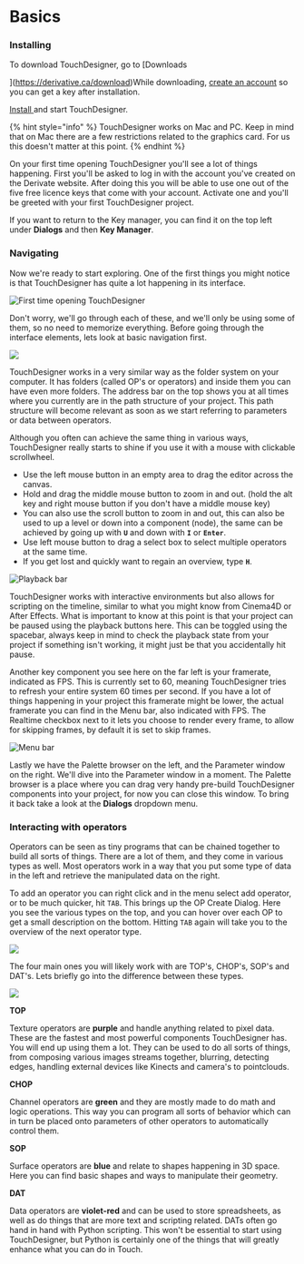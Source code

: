 # Basics

### Installing

To download TouchDesigner, go to [Downloads  
](https://derivative.ca/download)While downloading, [create an account](https://www.derivative.ca/Login/RegisterForm.asp) so you can get a key after installation.  
[Install ](https://derivative.ca/UserGuide/Install_TouchDesigner)and start TouchDesigner.

{% hint style="info" %}
TouchDesigner works on Mac and PC. Keep in mind that on Mac there are a few restrictions related to the graphics card. For us this doesn't matter at this point.
{% endhint %}

On your first time opening TouchDesigner you'll see a lot of things happening. First you'll be asked to log in with the account you've created on the Derivate website. After doing this you will be able to use one out of the five free licence keys that come with your account. Activate one and you'll be greeted with your first TouchDesigner project.

If you want to return to the Key manager, you can find it on the top left under **Dialogs** and then **Key Manager**. 

### Navigating

Now we're ready to start exploring. One of the first things you might notice is that TouchDesigner has quite a lot happening in its interface.

![First time opening TouchDesigner](../.gitbook/assets/image%20%2813%29.png)

Don't worry, we'll go through each of these, and we'll only be using some of them, so no need to memorize everything. Before going through the interface elements, lets look at basic navigation first.

![](../.gitbook/assets/image%20%2810%29.png)

TouchDesigner works in a very similar way as the folder system on your computer. It has folders \(called OP's or operators\) and inside them you can have even more folders. The address bar on the top shows you at all times where you currently are in the path structure of your project. This path structure will become relevant as soon as we start referring to parameters or data between operators.

Although you often can achieve the same thing in various ways, TouchDesigner really starts to shine if you use it with a mouse with clickable scrollwheel. 

* Use the left mouse button in an empty area to drag the editor across the canvas.
* Hold and drag the middle mouse button to zoom in and out. \(hold the alt key and right mouse button if you don't have a middle mouse key\)
* You can also use the scroll button to zoom in and out, this can also be used to up a level or down into a component \(node\), the same can be achieved by going up with **`U`** and down with **`I`** or **`Enter`**.
* Use left mouse button to drag a select box to select multiple operators at the same time.
* If you get lost and quickly want to regain an overview, type **`H`**.



![Playback bar](../.gitbook/assets/image%20%283%29.png)

TouchDesigner works with interactive environments but also allows for scripting on the timeline, similar to what you might know from Cinema4D or After Effects. What is important to know at this point is that your project can be paused using the playback buttons here. This can be toggled using the spacebar, always keep in mind to check the playback state from your project if something isn't working, it might just be that you accidentally hit pause.

Another key component you see here on the far left is your framerate, indicated as FPS. This is currently set to 60, meaning TouchDesigner tries to refresh your entire system 60 times per second. If you have a lot of things happening in your project this framerate might be lower, the actual framerate you can find in the Menu bar, also indicated with FPS. The Realtime checkbox next to it lets you choose to render every frame, to allow for skipping frames, by default it is set to skip frames.

![Menu bar](../.gitbook/assets/image%20%2812%29.png)

Lastly we have the Palette browser on the left, and the Parameter window on the right. We'll dive into the Parameter window in a moment. The Palette browser is a place where you can drag very handy pre-build TouchDesigner components into your project, for now you can close this window. To bring it back take a look at the **Dialogs** dropdown menu.



### Interacting with operators

Operators can be seen as tiny programs that can be chained together to build all sorts of things. There are a lot of them, and they come in various types as well. Most operators work in a way that you put some type of data in the left and retrieve the manipulated data on the right.

To add an operator you can right click and in the menu select add operator, or to be much quicker, hit `TAB`.  This brings up the OP Create Dialog. Here you see the various types on the top, and you can hover over each OP to get a small description on the bottom. Hitting `TAB` again will take you to the overview of the next operator type.

![](../.gitbook/assets/image%20%2818%29.png)

The four main ones you will likely work with are TOP's, CHOP's, SOP's and DAT's. Lets briefly go into the difference between these types.

![](../.gitbook/assets/image%20%287%29.png)

**TOP**

Texture operators are **purple** and handle anything related to pixel data. These are the fastest and most powerful components TouchDesigner has. You will end up using them a lot. They can be used to do all sorts of things, from composing various images streams together, blurring, detecting edges, handling external devices like Kinects and camera's to pointclouds.

**CHOP**

Channel operators are **green** and they are mostly made to do math and logic operations. This way you can program all sorts of behavior which can in turn be placed onto parameters of other operators to automatically control them. 

**SOP**

Surface operators are **blue** and relate to shapes happening in 3D space. Here you can find basic shapes and ways to manipulate their geometry.

**DAT**

Data operators are **violet-red** and can be used to store spreadsheets, as well as do things that are more text and scripting related. DATs often go hand in hand with Python scripting. This won't be essential to start using TouchDesigner, but Python is certainly one of the things that will greatly enhance what you can do in Touch.











